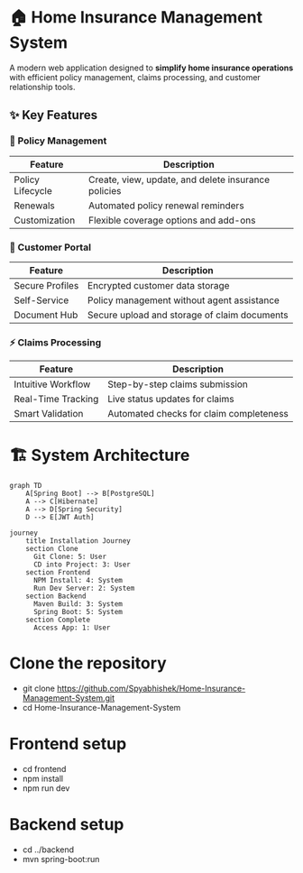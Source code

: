 # 🏠 Home Insurance Management System  

A modern web application designed to **simplify home insurance operations** with efficient policy management, claims processing, and customer relationship tools.

## ✨ Key Features

### 📑 Policy Management
| Feature | Description |
|---------|-------------|
| Policy Lifecycle | Create, view, update, and delete insurance policies |
| Renewals | Automated policy renewal reminders |
| Customization | Flexible coverage options and add-ons |

### 👥 Customer Portal
| Feature | Description |
|---------|-------------|
| Secure Profiles | Encrypted customer data storage |
| Self-Service | Policy management without agent assistance |
| Document Hub | Secure upload and storage of claim documents |

### ⚡ Claims Processing
| Feature | Description |
|---------|-------------|
| Intuitive Workflow | Step-by-step claims submission |
| Real-Time Tracking | Live status updates for claims |
| Smart Validation | Automated checks for claim completeness |

# 🏗️ System Architecture

```mermaid
graph TD
    A[Spring Boot] --> B[PostgreSQL]
    A --> C[Hibernate]
    A --> D[Spring Security]
    D --> E[JWT Auth]

```

```mermaid
journey
    title Installation Journey
    section Clone
      Git Clone: 5: User
      CD into Project: 3: User
    section Frontend
      NPM Install: 4: System
      Run Dev Server: 2: System
    section Backend
      Maven Build: 3: System
      Spring Boot: 5: System
    section Complete
      Access App: 1: User
```

# Clone the repository
- git clone https://github.com/Spyabhishek/Home-Insurance-Management-System.git
- cd Home-Insurance-Management-System

# Frontend setup
- cd frontend
- npm install
- npm run dev

# Backend setup
- cd ../backend
- mvn spring-boot:run
